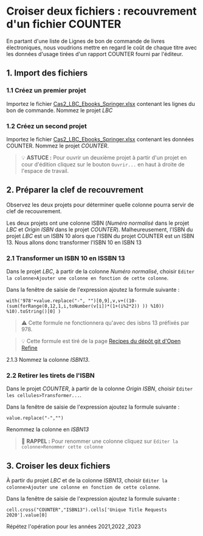 # Croiser deux fichiers : recouvrement d'un fichier COUNTER

En partant d'une liste de Lignes de bon de commande de livres électroniques, nous voudrions mettre en regard le coût de chaque titre avec les données d'usage tirées d'un rapport COUNTER fourni par l'éditeur.  

## 1. Import des fichiers 

### 1.1 Créez un premier projet
Importez le fichier [Cas2_LBC_Ebooks_Springer.xlsx](Cas2_LBC_Ebooks_Springer.xlsx) contenant les lignes du bon de commande. Nommez le projet *LBC*

### 1.2 Créez un second projet 
Importez le fichier [Cas2_LBC_Ebooks_Springer.xlsx](Cas2_LBC_Ebooks_Springer.xlsx) contenant les données COUNTER. Nommez le projet *COUNTER*.

> 💡 **ASTUCE :** Pour ouvrir un deuxième projet à partir d'un projet en cour d'édition cliquez sur le bouton ``Ouvrir...`` en haut à droite de l'espace de travail.

## 2. Préparer la clef de recouvrement

Observez les deux projets pour déterminer quelle colonne pourra servir de clef de recouvrement.

Les deux projets ont une colonne ISBN (*Numéro normalisé* dans le projet *LBC* et *Origin ISBN* dans le projet *COUNTER*). Malheureusement, l'ISBN du projet *LBC* est un ISBN 10 alors que l'ISBN du projet COUNTER est un ISBN 13. Nous allons donc transformer l'ISBN 10 en ISBN 13 

### 2.1 Transformer un ISBN 10 en ISSBN 13 

Dans le projet *LBC*, à partir de la colonne *Numéro normalisé*, choisir ``Editer la colonne>Ajouter une colonne en fonction de cette colonne``.

Dans la fenêtre de saisie de l'expression ajoutez la formule suivante :
```
with('978'+value.replace("-", "")[0,9],v,v+((10-(sum(forRange(0,12,1,i,toNumber(v[i])*(1+(i%2*2)) )) %10)) %10).toString()[0] )
```

>⚠ Cette formule ne fonctionnera qu'avec des isbns 13 préfixés par 978.

>💡 Cette formule est tiré de la page [Recipes du dépôt git d'Open Refine](https://github.com/OpenRefine/OpenRefine/wiki/Recipes) 

2.1.3 Nommez la colonne *ISBN13*. 

### 2.2 Retirer les tirets de l'ISBN

Dans le projet *COUNTER*, à partir de la colonne *Origin ISBN*, choisir ``Editer les cellules>Transformer...``.

Dans la fenêtre de saisie de l'expression ajoutez la formule suivante :
```
value.replace("-","")
```
Renommez la colonne en *ISBN13*

>📣 **RAPPEL :** Pour renommer une colonne cliquez sur ``Editer la colonne>Renommer cette colonne``

## 3. Croiser les deux fichiers


À partir du projet *LBC* et de la colonne *ISBN13*, choisir ``Editer la colonne>Ajouter une colonne en fonction de cette colonne``.

Dans la fenêtre de saisie de l'expression ajoutez la formule suivante :
```
cell.cross("COUNTER","ISBN13").cells['Unique Title Requests 2020'].value[0]
```

Répétez l'opération pour les années 2021,2022 ,2023
